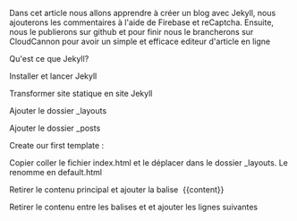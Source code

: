 Dans cet article nous allons apprendre &agrave; cr&eacute;er un blog avec Jekyll, nous ajouterons les commentaires &agrave; l'aide de Firebase et reCaptcha. Ensuite, nous le publierons sur github et pour finir nous le brancherons sur CloudCannon pour avoir un simple et efficace editeur d'article en ligne

Qu'est ce que Jekyll?

Installer et lancer Jekyll

Transformer site statique en site Jekyll

Ajouter le dossier \_layouts

Ajouter le dossier \_posts

Create our first template :

Copier coller le fichier index.html et le d&eacute;placer dans le dossier \_layouts. Le renomme en default.html

Retirer le contenu principal et ajouter la balise&nbsp; {{content}}

Retirer le contenu entre les balises et et ajouter les lignes suivantes
